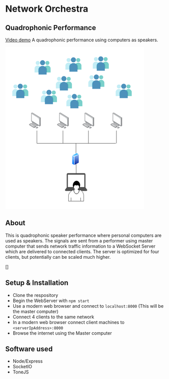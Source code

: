 # Network Orchestra
## Quadrophonic Performance

[Video demo](https://vimeo.com/400054881)
A quadrophonic performance using computers as speakers.  

![Quad diagram](includes/quadSetup.png)

## About
This is quadrophonic speaker performance where personal computers are used as speakers. The signals are sent from a performer using master computer that sends network traffic information to a WebSocket Server which are delivered to connected clients. The server is optimized for four clients, but potentially can be scaled much higher.

[]

## Setup & Installation
- Clone the respository
- Begin the WebServer with `npm start`
- Use a modern web browser and connect to `localhost:8000` (This will be the master computer)
- Connect 4 clients to the same network
- In a modern web browser connect client machines to `<serverIpAddress>:8000`
- Browse the internet using the Master computer

## Software used
- Node/Express
- SocketIO
- ToneJS
